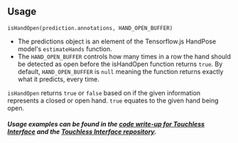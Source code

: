 ## Usage
`isHandOpen(prediction.annotations, HAND_OPEN_BUFFER)`
- The predictions object is an element of the Tensorflow.js HandPose model's `estimateHands` function. 
- The `HAND_OPEN_BUFFER` controls how many times in a row the hand should be detected as open before the isHandOpen function returns `true`. By default, `HAND_OPEN_BUFFER` is `null` meaning the function returns exactly what it predicts, every time.

`isHandOpen` returns `true` or `false` based on if the given information represents a closed or open hand. `true` equates to the given hand being open.

##### Usage examples can be found in the [code write-up for Touchless Interface](https://pub.towardsai.net/creating-a-touchless-interface-with-tensorflow-js-c3676582c1df "ss Interface") and the [Touchless Interface repository](https://github.com/Hammaad-M/touchless-interface "ouchless Interface Repository"). 
